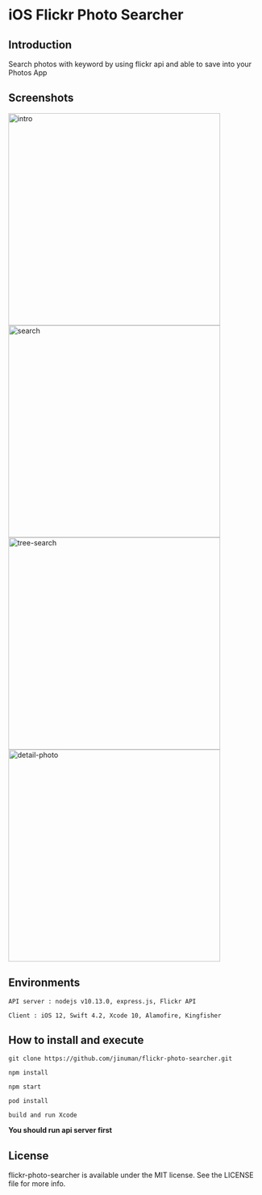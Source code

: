 # iOS Flickr Photo Searcher

## Introduction
Search photos with keyword by using flickr api and able to save into your Photos App

## Screenshots
<div>
	<img width="420" alt="intro" src="https://user-images.githubusercontent.com/26243835/47964428-5ec06100-e07d-11e8-8be2-beb72adc0643.png">
	<img width="420" alt="search" src="https://user-images.githubusercontent.com/26243835/47964420-2fa9ef80-e07d-11e8-8159-e4e7df0933ef.png">
	<br>
	<img width="420" alt="tree-search" src="https://user-images.githubusercontent.com/26243835/47964918-a0eca100-e083-11e8-81c6-c2ba6add9ce7.png">
	<img width="420" alt="detail-photo" src="https://user-images.githubusercontent.com/26243835/47964922-a5b15500-e083-11e8-9410-c2fe30f08843.png">
</div>

## Environments
```
API server : nodejs v10.13.0, express.js, Flickr API

Client : iOS 12, Swift 4.2, Xcode 10, Alamofire, Kingfisher
```

## How to install and execute
```
git clone https://github.com/jinuman/flickr-photo-searcher.git

npm install 

npm start

pod install

build and run Xcode 
```
**You should run api server first** 

## License
flickr-photo-searcher is available under the MIT license. 
See the LICENSE file for more info.
